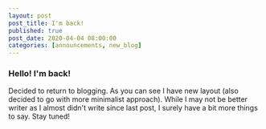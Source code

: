 ```yaml
---
layout: post
post_title: I'm back!
published: true
post_date: 2020-04-04 08:00:00
categories: [announcements, new_blog]
---
```


### Hello! I'm back!

Decided to return to blogging. As you can see I have new layout (also decided to go with more minimalist approach). While I may not be better writer as I almost didn't write since last post, I surely have a bit more things to say. Stay tuned!
